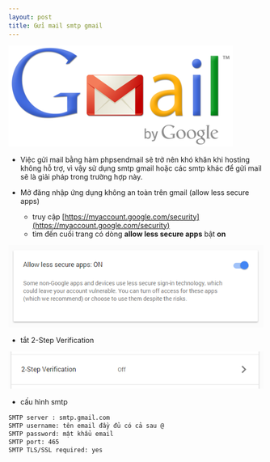 ```yaml
---
layout: post
title: Gửi mail smtp gmail
---
```

![](/images/gmail.png)

- Việc gửi mail bằng hàm phpsendmail sẽ trở nên khó khăn khi hosting không hỗ trợ, vì vậy sử dụng smtp gmail hoặc các smtp khác để gửi mail sẽ là giải pháp trong trường hợp này. 

- Mở đăng nhập ứng dụng không an toàn trên gmail (allow less secure apps)
	+ truy cập [https://myaccount.google.com/security](https://myaccount.google.com/security) 
	+ tìm đến cuối trang có dòng  **allow less secure apps**  bật **on**

![](/images/secure-smtp.png)

- tắt 2-Step Verification

![](/images/2stepverify.png)

- cấu hình smtp

```text
SMTP server : smtp.gmail.com
SMTP username: tên email đầy đủ có cả sau @
SMTP password: mật khẩu email
SMTP port: 465
SMTP TLS/SSL required: yes
```




